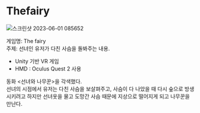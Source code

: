# Thefairy

![스크린샷 2023-06-01 085652](https://github.com/user-attachments/assets/80524705-1606-442b-835b-1fd50f6019af)

게임명: The fairy  
주제: 선녀인 유저가 다친 사슴을 돌봐주는 내용.  
- Unity 기반 VR 게임
- HMD : Oculus Quest 2 사용

동화 <선녀와 나무꾼>을 각색했다.  
선녀의 시점에서 유저는 다친 사슴을 보살펴주고, 사슴이 다 나았을 때 다시 숲으로 방생시키려고 하지만 선녀옷을 물고 도망간 사슴 때문에 지상으로 떨어지게 되고 나무꾼을 만난다.
